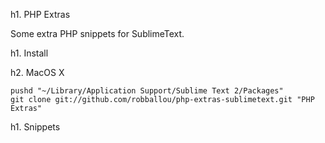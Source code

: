 h1. PHP Extras

Some extra PHP snippets for SublimeText.

h1. Install

h2. MacOS X

    pushd "~/Library/Application Support/Sublime Text 2/Packages"
    git clone git://github.com/robballou/php-extras-sublimetext.git "PHP Extras"

h1. Snippets

